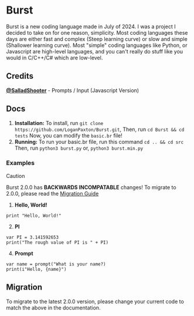 # Burst
Burst is a new coding language made in July of 2024. I was a project I decided to take on for one reason, simplicity. Most coding languages these days are either fast and complex (Steep learning curve) or slow and simple (Shallower learning curve). Most "simple" coding languages like Python, or Javascript are high-level languages, and you can't really do stuff like you would in C/C++/C# which are low-level.

## Credits
**[@SalladShooter](https://github.com/SalladShooter)** - Prompts / Input (Javascript Version)

## Docs

1. **Installation:**
   To install, run `git clone https://github.com/LoganPaxton/Burst.git`,
   Then, run `cd Burst && cd tests`
   Now, you can modify the `basic.br` file!
2. **Running:**
   To run your basic.br file, run this command `cd .. && cd src`
   Then, run `python3 burst.py` or, `python3 burst.min.py`


### Examples

> [!CAUTION]
> Burst 2.0.0 has **BACKWARDS INCOMPATABLE** changes! To migrate to 2.0.0, please read the [Migration Guide](#Migration)

1. **Hello, World!**
```burst
print "Hello, World!"
```
2. **PI**
```burst
var PI = 3.141592653
print("The rough value of PI is " + PI)
```
4. **Prompt**
```burst
var name = prompt("What is your name?)
print(i"Hello, {name}")
```

## Migration
To migrate to the latest 2.0.0 version, please change your current code to match the above in the documentation.
